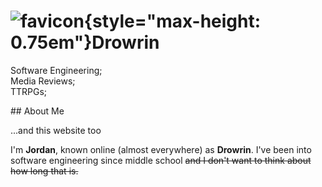 <hgroup class=".grid">

# ![favicon](/favicon.svg){style="max-height: 0.75em"}Drowrin

Software Engineering;  
Media Reviews;  
TTRPGs;

</hgroup>

<section>
<hgroup>
## About Me

...and this website too

</hgroup>

I'm **Jordan**, known online (almost everywhere) as **Drowrin**.
I've been into software engineering since middle school
~~and I don't want to think about how long that is.~~

</section>
